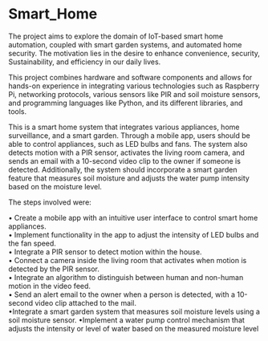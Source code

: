 # Smart_Home
The project aims to explore the domain of IoT-based smart home automation, coupled with smart garden systems, and automated home security. The motivation lies in the desire to enhance convenience, security, Sustainability, and efficiency in our daily lives. 

This project combines hardware and software components and allows for hands-on experience in integrating various technologies such as Raspberry Pi, networking protocols, various sensors like PIR and soil moisture sensors, and programming languages like Python, and its different libraries, and tools.

This is a smart home system that integrates various appliances, home surveillance, and a smart garden. Through a mobile app, users should be able to control appliances, such as LED bulbs and fans. The system also detects motion with a PIR sensor, activates the living room camera, and sends an email with a 10-second video clip to the owner if someone is detected. Additionally, the system should incorporate a smart garden feature that measures soil moisture and adjusts the water pump intensity based on the moisture level. 

The steps involved were: 

• Create a mobile app with an intuitive user interface to control smart home appliances.  
• Implement functionality in the app to adjust the intensity of LED bulbs and the fan speed.  
• Integrate a PIR sensor to detect motion within the house.  
• Connect a camera inside the living room that activates when motion is detected by the PIR sensor.  
• Integrate an algorithm to distinguish between human and non-human motion in the video feed.  
• Send an alert email to the owner when a person is detected, with a 10-second video clip attached to the mail.  
•Integrate a smart garden system that measures soil moisture levels using a soil moisture sensor.
•Implement a water pump control mechanism that adjusts the intensity or level of water based on the measured moisture level
